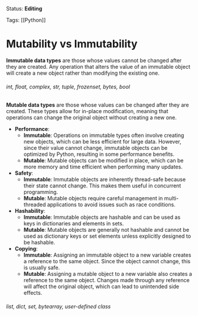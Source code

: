 Status: **Editing**

Tags: [[Python]]
# Mutability vs Immutability

**Immutable data types** are those whose values cannot be changed after they are created. Any operation that alters the value of an immutable object will create a new object rather than modifying the existing one.

###### int, float, complex, str, tuple, frozenset, bytes, bool

**Mutable data types** are those whose values can be changed after they are created. These types allow for in-place modification, meaning that operations can change the original object without creating a new one.

- **Performance**:
    - **Immutable**: Operations on immutable types often involve creating new objects, which can be less efficient for large data. However, since their value cannot change, immutable objects can be optimized by Python, resulting in some performance benefits.
    - **Mutable**: Mutable objects can be modified in place, which can be more memory and time efficient when performing many updates.
- **Safety**:
    - **Immutable**: Immutable objects are inherently thread-safe because their state cannot change. This makes them useful in concurrent programming.
    - **Mutable**: Mutable objects require careful management in multi-threaded applications to avoid issues such as race conditions.
- **Hashability**:
    - **Immutable**: Immutable objects are hashable and can be used as keys in dictionaries and elements in sets.
    - **Mutable**: Mutable objects are generally not hashable and cannot be used as dictionary keys or set elements unless explicitly designed to be hashable.
- **Copying**:
    - **Immutable**: Assigning an immutable object to a new variable creates a reference to the same object. Since the object cannot change, this is usually safe.
    - **Mutable**: Assigning a mutable object to a new variable also creates a reference to the same object. Changes made through any reference will affect the original object, which can lead to unintended side effects.

###### list, dict, set, bytearray, user-defined class

